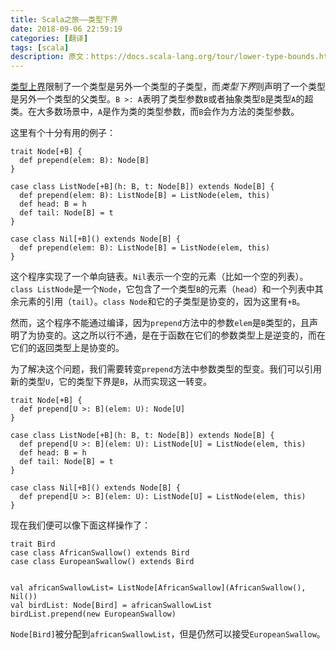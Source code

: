 ```yaml
---
title: Scala之旅——类型下界
date: 2018-09-06 22:59:19
categories: [翻译]
tags: [scala]
description: 原文：https://docs.scala-lang.org/tour/lower-type-bounds.html
---
```


[类型上界](upper-type-bounds.html)限制了一个类型是另外一个类型的子类型，而*类型下界*则声明了一个类型是另外一个类型的父类型。`B >: A`表明了类型参数`B`或者抽象类型`B`是类型`A`的超类。在大多数场景中，`A`是作为类的类型参数，而`B`会作为方法的类型参数。

这里有个十分有用的例子：<!--more-->

```tut:fail
trait Node[+B] {
  def prepend(elem: B): Node[B]
}

case class ListNode[+B](h: B, t: Node[B]) extends Node[B] {
  def prepend(elem: B): ListNode[B] = ListNode(elem, this)
  def head: B = h
  def tail: Node[B] = t
}

case class Nil[+B]() extends Node[B] {
  def prepend(elem: B): ListNode[B] = ListNode(elem, this)
}
```

这个程序实现了一个单向链表。`Nil`表示一个空的元素（比如一个空的列表）。`class ListNode`是一个`Node`，它包含了一个类型`B`的元素（`head`）和一个列表中其余元素的引用（`tail`）。`class Node`和它的子类型是协变的，因为这里有`+B`。

然而，这个程序不能通过编译，因为`prepend`方法中的参数`elem`是`B`类型的，且声明了为协变的。这之所以行不通，是在于函数在它们的参数类型上是逆变的，而在它们的返回类型上是协变的。

为了解决这个问题，我们需要转变`prepend`方法中参数类型的型变。我们可以引用新的类型`U`，它的类型下界是`B`，从而实现这一转变。

```tut
trait Node[+B] {
  def prepend[U >: B](elem: U): Node[U]
}

case class ListNode[+B](h: B, t: Node[B]) extends Node[B] {
  def prepend[U >: B](elem: U): ListNode[U] = ListNode(elem, this)
  def head: B = h
  def tail: Node[B] = t
}

case class Nil[+B]() extends Node[B] {
  def prepend[U >: B](elem: U): ListNode[U] = ListNode(elem, this)
}
```

现在我们便可以像下面这样操作了：

```tut
trait Bird
case class AfricanSwallow() extends Bird
case class EuropeanSwallow() extends Bird


val africanSwallowList= ListNode[AfricanSwallow](AfricanSwallow(), Nil())
val birdList: Node[Bird] = africanSwallowList
birdList.prepend(new EuropeanSwallow)
```

`Node[Bird]`被分配到`africanSwallowList`，但是仍然可以接受`EuropeanSwallow`。